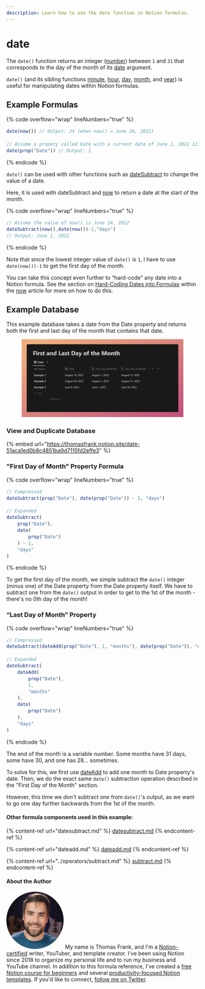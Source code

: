 ```yaml
---
description: Learn how to use the date function in Notion formulas.
---
```


# date

The `date()` function returns an integer ([number](../../formula-basics/data-types/number.md)) between `1` and `31` that corresponds to the day of the month of its [date](../../formula-basics/data-types/date-data-type.md) argument.

`date()` (and its sibling functions [minute](minute.md), [hour](hour.md), [day](day.md), [month](month.md), and [year](year.md)) is useful for manipulating dates within Notion formulas.

## Example Formulas

{% code overflow="wrap" lineNumbers="true" %}
```jsx
date(now()) // Output: 24 (when now() = June 24, 2022)

// Assume a propety called Date with a current date of June 1, 2022 11:29 AM
date(prop("Date")) // Output: 1
```
{% endcode %}

`date()` can be used with other functions such as [dateSubtract](datesubtract.md) to change the value of a date.

Here, it is used with dateSubtract and [now](now.md) to return a date at the start of the month.

{% code overflow="wrap" lineNumbers="true" %}
```jsx
// Assume the value of now() is June 24, 2022
dateSubtract(now(),date(now())-1,"days")
// Output: June 1, 2022
```
{% endcode %}

Note that since the lowest integer value of `date()` is `1`, I have to use `date(now())-1` to get the first day of the month.

You can take this concept even further to “hard-code” any date into a Notion formula. See the section on [Hard-Coding Dates into Formulas](now.md#use-now-to-hard-code-a-specific-date-in-a-notion-formula) within the [now](now.md) article for more on how to do this.

## Example Database

This example database takes a date from the Date property and returns both the first and last day of the month that contains that date.

<figure><img src="../../.gitbook/assets/Date Function - Notion Formulas.png" alt=""><figcaption></figcaption></figure>

### View and Duplicate Database

{% embed url="https://thomasfrank.notion.site/date-51aca1ed0b8c4851ba9d7115fd2effe3" %}

### "First Day of Month" Property Formula

{% code overflow="wrap" lineNumbers="true" %}
```jsx
// Compressed
dateSubtract(prop("Date"), date(prop("Date")) - 1, "days")

// Expanded
dateSubtract(
    prop("Date"),
    date(
        prop("Date")
    ) - 1,
    "days"
)
```
{% endcode %}

To get the first day of the month, we simple subtract the `date()` integer (minus one) of the Date property from the Date property itself. We have to subtract one from the `date()` output in order to get to the 1st of the month - there's no 0th day of the month!

### “Last Day of Month” Property

{% code overflow="wrap" lineNumbers="true" %}
```jsx
// Compressed
dateSubtract(dateAdd(prop("Date"), 1, "months"), date(prop("Date")), "days")

// Expanded
dateSubtract(
    dateAdd(
        prop("Date"),
        1,
        "months"
    ),
    date(
        prop("Date")
    ),
    "days"
)
```
{% endcode %}

The end of the month is a variable number. Some months have 31 days, some have 30, and one has 28... sometimes.

To solve for this, we first use [dateAdd](dateadd.md) to add one month to Date property's date. Then, we do the exact same `date()` subtraction operation described in the "First Day of the Month" section.

However, this time we _don't_ subtract one from `date()`'s output, as we want to go one day further backwards from the 1st of the month.

#### Other formula components used in this example:

{% content-ref url="datesubtract.md" %}
[datesubtract.md](datesubtract.md)
{% endcontent-ref %}

{% content-ref url="dateadd.md" %}
[dateadd.md](dateadd.md)
{% endcontent-ref %}

{% content-ref url="../operators/subtract.md" %}
[subtract.md](../operators/subtract.md)
{% endcontent-ref %}

#### About the Author

<img src="../../.gitbook/assets/Notion Fundamentals with Thomas Frank - Avatar 2021 compressed (1).png" alt="" data-size="line"> My name is Thomas Frank, and I'm a [Notion-certified](https://www.credly.com/badges/95fae13a-17bf-4b4a-a3d2-d58c8a3e6a2a/public\_url) writer, YouTuber, and template creator. I've been using Notion since 2018 to organize my personal life and to run my business and YouTube channel. In addition to this formula reference, I've created a [free Notion course for beginners](https://thomasjfrank.com/fundamentals/) and several [productivity-focused Notion templates](https://thomasjfrank.com/templates/). If you'd like to connect, [follow me on Twitter](https://twitter.com/TomFrankly).
